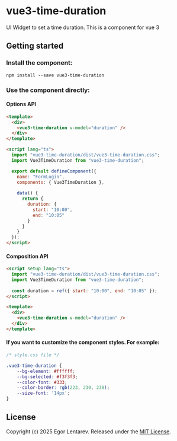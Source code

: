 # vue3-time-duration
UI Widget to set a time duration. This is a component for vue 3

## Getting started
### Install the component:
```angular2html
npm install --save vue3-time-duration
```

### Use the component directly:

#### Options API
```html
<template>
  <div>
    <vue3-time-duration v-model="duration" />
  </div>
</template>

<script lang="ts">
  import "vue3-time-duration/dist/vue3-time-duration.css";
  import Vue3TimeDuration from "vue3-time-duration";

  export default defineComponent({
    name: "FormLogin",
    components: { Vue3TimeDuration },
    
    data() {
      return {
        duration: {
          start: "10:00", 
          end: "10:05"
        }
      }
    }
  });
</script>
```

#### Composition API
```html
<script setup lang="ts">
  import "vue3-time-duration/dist/vue3-time-duration.css";
  import Vue3TimeDuration from "vue3-time-duration";
  
  const duration = ref({ start: "10:00", end: "10:05" });
</script>

<template>
  <div>
    <vue3-time-duration v-model="duration" />
  </div>
</template>
```

#### If you want to customize the component styles. For example:
```css
/* style.css file */

.vue3-time-duration {
	--bg-element: #ffffff;
	--bg-selected: #f3f3f3;
	--color-font: #333;
	--color-border: rgb(223, 230, 238);
	--size-font: '14px';
}
```

## License
Copyright (c) 2025 Egor Lentarev.
Released under the [MIT License](https://github.com/lentarev/vue3-time-duration/blob/master/LICENSE).
